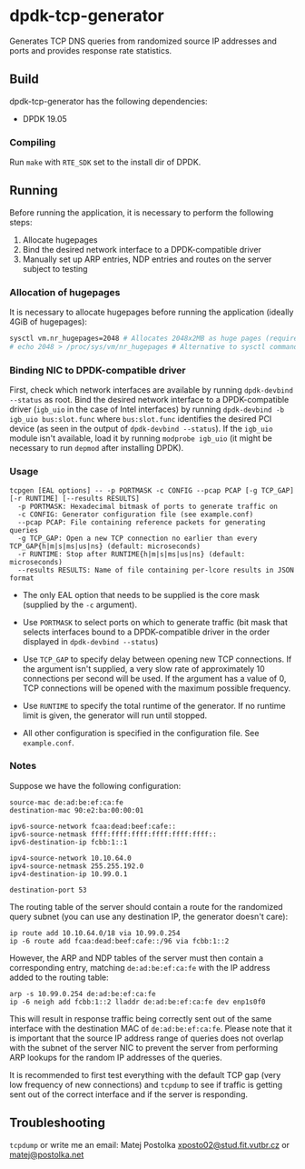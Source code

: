# dpdk-tcp-generator

Generates TCP DNS queries from randomized source IP addresses and ports
and provides response rate statistics.

## Build

dpdk-tcp-generator has the following dependencies:

* DPDK 19.05

### Compiling

Run `make` with `RTE_SDK` set to the install dir of DPDK.

## Running

Before running the application, it is necessary to perform the following steps:

1. Allocate hugepages
2. Bind the desired network interface to a DPDK-compatible driver
3. Manually set up ARP entries, NDP entries and routes on the server subject to testing

### Allocation of hugepages

It is necessary to allocate hugepages before running the application (ideally 4GiB of hugepages):

```sh
sysctl vm.nr_hugepages=2048 # Allocates 2048x2MB as huge pages (requires 4G free memory)
# echo 2048 > /proc/sys/vm/nr_hugepages # Alternative to sysctl command
```

### Binding NIC to DPDK-compatible driver

First, check which network interfaces are available by running `dpdk-devbind --status` as root. Bind the desired network interface to a DPDK-compatible driver (`igb_uio` in the case of Intel interfaces) by running `dpdk-devbind -b igb_uio bus:slot.func` where `bus:slot.func` identifies the desired PCI device (as seen in the output of `dpdk-devbind --status`). If the `igb_uio` module isn't available, load it by running `modprobe igb_uio` (it might be necessary to run `depmod` after installing DPDK).

### Usage

```
tcpgen [EAL options] -- -p PORTMASK -c CONFIG --pcap PCAP [-g TCP_GAP] [-r RUNTIME] [--results RESULTS]
  -p PORTMASK: Hexadecimal bitmask of ports to generate traffic on
  -c CONFIG: Generator configuration file (see example.conf)
  --pcap PCAP: File containing reference packets for generating queries
  -g TCP_GAP: Open a new TCP connection no earlier than every TCP_GAP{h|m|s|ms|us|ns} (default: microseconds)
  -r RUNTIME: Stop after RUNTIME{h|m|s|ms|us|ns} (default: microseconds)
  --results RESULTS: Name of file containing per-lcore results in JSON format
```

* The only EAL option that needs to be supplied is the core mask (supplied by the `-c` argument).

* Use `PORTMASK` to select ports on which to generate traffic (bit mask that selects interfaces bound to a DPDK-compatible driver in the order displayed in `dpdk-devbind --status`)
* Use `TCP_GAP` to specify delay between opening new TCP connections. If the argument isn't supplied, a very slow rate of approximately 10 connections per second will be used. If the argument has a value of 0, TCP connections will be opened with the maximum possible frequency.
* Use `RUNTIME` to specify the total runtime of the generator. If no runtime limit is given, the generator will run until stopped.
* All other configuration is specified in the configuration file. See `example.conf`.

### Notes

Suppose we have the following configuration:
```
source-mac de:ad:be:ef:ca:fe
destination-mac 90:e2:ba:00:00:01

ipv6-source-network fcaa:dead:beef:cafe::
ipv6-source-netmask ffff:ffff:ffff:ffff:ffff:ffff::
ipv6-destination-ip fcbb:1::1

ipv4-source-network 10.10.64.0
ipv4-source-netmask 255.255.192.0
ipv4-destination-ip 10.99.0.1

destination-port 53
```

The routing table of the server should contain a route for the randomized query subnet (you can use any destination IP, the generator doesn't care):

```shell
ip route add 10.10.64.0/18 via 10.99.0.254
ip -6 route add fcaa:dead:beef:cafe::/96 via fcbb:1::2
```

However, the ARP and NDP tables of the server must then contain a corresponding entry, matching `de:ad:be:ef:ca:fe` with the IP address added to the routing table:

```shell
arp -s 10.99.0.254 de:ad:be:ef:ca:fe
ip -6 neigh add fcbb:1::2 lladdr de:ad:be:ef:ca:fe dev enp1s0f0
```

This will result in response traffic being correctly sent out of the same interface with the destination MAC of `de:ad:be:ef:ca:fe`. Please note that it is important that the source IP address range of queries does not overlap with the subnet of the server NIC to prevent the server from performing ARP lookups for the random IP addresses of the queries.

It is recommended to first test everything with the default TCP gap (very low frequency of new connections) and `tcpdump` to see if traffic is getting sent out of the correct interface and if the server is responding.

## Troubleshooting
`tcpdump` or write me an email: Matej Postolka <xposto02@stud.fit.vutbr.cz> or <matej@postolka.net>
